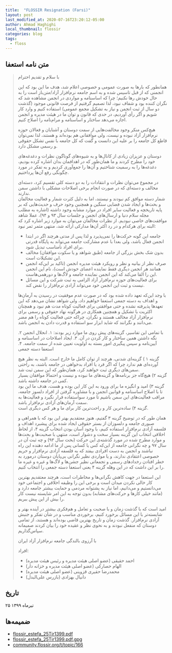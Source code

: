 ```yaml
---
title:  "FLOSSIR Resignation (Farsi)"
layout: post
last_modified_at: 2020-07-16T23:20:12-05:00
author: Ahmad Haghighi
local_thumbnail: flossir  
categories: blog
tags:
  - floss
---
```


## متن نامه استعفا   

> با سلام و تقدیم احترام   
> 
> همانطور که بارها به صورت عمومی و خصوصی اعلام شد، هدف ما این بود که این انجمنی که از قبل تاسیس شده و به اسم جامعه نرم‌افزار آزاد/متن‌باز است را به حال خودش رها نکنیم؛ چرا که اساسنامه و مواردی در انجمن مشاهده شد که نگران کننده بود و شفاف نبود، لذا تصمیم گرفتیم از فرصت قانونی موجود (گذشت دو سال از ثبت انجمن و نیاز به تشکیل مجمع عمومی) استفاده کنیم و وارد کار شویم و اگر رأی آوردیم، در حدی که قانون و توان ما در هیئت مدیره و انجمن اجازه می‌دهد ساختار و اساسنامه و مرام‌نامه را اصلاح کنیم. 
> 
> هیچ‌کس منکر وجود مخالفت‌هایی از سمت دوستان و آشنایان و فعالان حوزه نرم‌افزار آزاد نبوده و نیست، ولی موافقانی هم بوده‌اند و هستند، لذا نمی‌توان قاطع کل جامعه را بر علیه این دانست و گفت که کل جامعه با نفس تشکل حقوقی و رسمی مشکل دارد. 
> 
> دوستان و عزیزان زیادی از کانال‌ها و به شیوه‌های گوناگون نظرات و دغدغه‌های خود را مطرح کردند و ما همان‌طور که در اهدافمان بدان اشاره کرده بودیم، دغدغه‌ها را به رسمیت شناختیم و آن‌ها را جمع‌آوری کردیم و به تفکر در مورد چگونگی رفع آن‌ها پرداختیم.   
> 
> در مجموع می‌توان نظرات و انتقادات را به دو دسته کلی تقسیم کرد، دسته‌ای مخالف و دسته‌ای که در صورت انجام برخی اصلاحات مشکلی با داشتن سمن ندارند.    
> شمار دسته موافق کم نبودند و نیستند، اما به دلیل کثرت شمار و فعالیت مخالفان و بحث‌ها و ایجاد شدن فضایی سنگین و همچنین وجود حرف و حدیث‌هایی که بر پایه تاریخچه و فعالیت سایر افراد در موارد مشابه وجود داشته (اشاره به مطلب مجله سلام دنیا و ارسال‌های انجمن و جلسات سال ۹۳ و ۹۴)، عملا شاهد موافقت‌های خاصی نبودیم.
> از نظرات مخالفان می‌توان به موارد زیر اشاره کرد که البته برای هرکدام و در رد اکثر آن‌ها مدارکی ارائه شد، منتهی مثمر ثمر نبود:    
> 
> * جامعه این گونه حرکت‌ها را نمی‌پذیرد و لذا پس از مدتی هرچند اگر در ابتدا انجمن فعال باشد، ولی بعدا با عدم مشارکت جامعه می‌تواند به پایگاه قدرتی برای افراد نامناسب تبدیل شود.   
> * بدون شک بخش بزرگی از جامعه (طبق شواهد و یا سکوت موافقان) مخالف این تشکیلات است.    
> * صرف نظر از بیانیه و نظر و رویکرد هیئت مدیره انجمن (تاکید بر این‌که انجمن همانند هر انجمن دیگری فقط نماینده اعضای خودش است)، نام این انجمن این را القا می‌کند که این انجمن نماینده جامعه و لاگ‌ها و دورهمی‌هاست.    
> * برای فعالیت‌های حوزه نرم‌افزار آزاد الزامی به ثبت شرکت و این مسائل نیست و ثبت این انجمن خود می‌تواند آزادی نرم‌افزار را نقض کند.   
> 
> با وجد این‌که تعهد داده شده بود که در صورت عدم موفقیت در رسیدن به آرمان‌ها و اهداف به دسته جمعی استعفا خواهیم داد، ولی شواهد نشان می‌دهد که این تعهد‌ها پذیرفته نشده و حتی موافقتی برای فعالیت کوتاه مدت هم نبود و همچنان اکثریت با تشکیل و همچنین همکاری در هرگونه نهاد حقوقی و رسمی برای نرم‌افزار آزاد مخالف هستند و نگران، چراکه حتی فعالیت کوتاه را هم مضر می‌دانند و نگرانند که شاید ابزار سو استفاده و قدرت دادن به انجمن باشد. 
> 
> با تمامی این تفاسیر، گزینه‌های پیش روی ما موارد زیر بودند:
> ۱. انحلال انجمن
> ۲. نگه داشتن همین ساختار و کار کردن در آن.
> ۳. ایجاد اصلاحات در اساسنامه و آیین‌نامه و سپس پیگیری امور بسته به اولویت تعیین شده از سمت جامعه.
> ۴. استعفا دسته جمعی
> 
> ‌گزینه ۱ ) گزینه‌ای شدنی، هرچند از توان کامل ما خارج است. البته به نظر هیچ آورده‌ای هم ندارد چرا که اگر فرد یا افراد بدخواهی در جامعه باشند، به راحتی سمن‌های دیگری ثبت خواهند کرد، همان‌طور که این سمن ثبت شد.    
> گزینه ۲) هیچ‌گاه جز برنامه‌ها و گزینه‌های ما نبوده و نیست و احتمالا موافقان بسیار کمی در جامعه داشته باشد.    
> گزینه ۳) امید و انگیزه ما برای ورود به این کار این بوده و هست، هدف ما این بود تا با اصلاح اساسنامه و قوانین انجمن و با مشاوره گرفتن از افراد دلسوز جامعه، مراقب فعالیت‌های این سمن باشیم تا مورد سواستفاده قرار نگیرد و فعالیت‌ها به سمت آرمان‌های آزادی نرم‌افزار باشد.    
> گزینه ۴) ساده‌ترین کار و راحت‌ترین کار برای ما و هر کس دیگری است.    
> 
> همان طور که در توضیح گزینه ۳ گفتیم، هنوز معتقدیم بهتر این بود که با همراهی و صبوری جامعه و دلسوزان از بستر حقوقی ایجاد شده برای پیشبرد اهداف و فلسفه آزادی نرم‌افزار استفاده کنیم، با وجود آسان بودن انتخاب گزینه ۴، از لحاظ اخلاقی انتخاب این گزینه بسیار سخت و دشوار است، منتهی با صحبت‌ها و بحث‌ها و موارد مطرح شده در مورد گذشته‌ی این حرکت (بحث سال ۹۳) و چه ثبت آن در سال ۹۷ و چه نگرانی جامعه از این‌که کس یا کسانی پس از ما ادامه دهنده این راه نباشند و انجمن به دست افرادی بیفتد که به فلسفه آزادی نرم‌افزار و حریم خصوصی اعتقادی ندارند، و یا مواردی نظیر نگرانی بی‌پایان دوستان درمورد به خطر افتادن رخداد‌های رسمی و تجمعاتی نظیر جشن‌ها و لاگ‌ها و غیره و غیره  ما را بر این داشت که در این وهله گزینه ۴ یعنی استعفا دسته جمعی را انتخاب کنیم.    
> 
> این استعفا در جهت کاهش نگرانی‌ها و مخاطرات است، هرچند معتقدیم بهترین کار خالی نکردن میدان است و برخی این را وظیفه اخلاقی و اجتماعی خود می‌دانستیم و می‌دانیم، اما نیاز به پشتوانه مردمی و حمایت بیشتر جامعه دارد و (مانند خیلی کار‌ها و حرکت‌های مشابه) بدون توجه به این امر شایسته نیست کار را بیش از این پیش ببریم.  
> 
>  امید است که با گذشت زمان و با صحبت و تعامل و هم‌فکری بیشتر در آینده بهتر و شایسته‌تر با این مسائل برخورد کنیم، برخوردی مناسب و در شأن تفکر و جنبش آزادی نرم‌افزار.
> گذشت زمان و تاریخ بهترین قاضی بوده‌اند و هستند، از تمامی دوستان که منفعل نبودند و به نحوی نظر و عقیده خود را بیان کردند صمیمانه سپاس‌گذاریم.   
> 
> با آرزوی بالندگی جامعه نرم‌افزار آزاد ایران
> 
> افراد:   
> * احمد حقیقی  (عضو اصلی هیئت مدیره و رئیس هیئت مدیره)   
> * الهام حصارکی (عضو اصلی هیئت مدیره و خزانه دار)  
> * محمدرضا حقیری قزوینی (عضو اصلی هیئت مدیره)   
> * دانیال بهزادی (بازرس علی‌البدل)     
> 
> 

## تاریخ    
۲۵ تیرماه ۱۳۹۹

## ضمیمه‌ها    

* [flossir_estefa_25Tir1399.pdf ](/assets/flossir_estefa_25Tir1399.pdf) 
* [flossir_estefa_25Tir1399.pdf.gpg](/assets/flossir_estefa_25Tir1399.pdf.gpg)  
* [community.flossir.org/t/topic/166](https://community.flossir.org/t/topic/166) 
